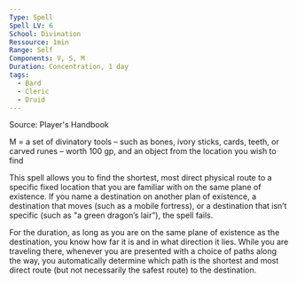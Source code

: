 ```yaml
---
Type: Spell
Spell LV: 6
School: Divination
Ressource: 1min
Range: Self
Components: V, S, M
Duration: Concentration, 1 day
tags:
  - Bard
  - Cleric
  - Druid
---
```

Source: Player's Handbook

M = a set of divinatory tools – such as bones, ivory sticks, cards, teeth, or carved runes – worth 100 gp, and an object from the location you wish to find

This spell allows you to find the shortest, most direct physical route to a specific fixed location that you are familiar with on the same plane of existence. If you name a destination on another plan of existence, a destination that moves (such as a mobile fortress), or a destination that isn’t specific (such as "a green dragon’s lair”), the spell fails.

For the duration, as long as you are on the same plane of existence as the destination, you know how far it is and in what direction it lies. While you are traveling there, whenever you are presented with a choice of paths along the way, you automatically determine which path is the shortest and most direct route (but not necessarily the safest route) to the destination.